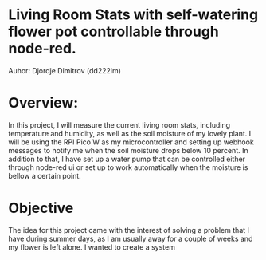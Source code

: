 # Living Room Stats with self-watering flower pot controllable through node-red.

Auhor: Djordje Dimitrov (dd222im)


# Overview:

In this project, I will measure the current living room stats, including temperature and humidity, as well as the soil moisture of my lovely plant. I will be using the RPI Pico W as my microcontroller and setting up webhook messages to notify me when the soil moisture drops below 10 percent.
In addition to that, I have set up a water pump that can be controlled either through node-red ui or set up to work automatically when the moisture is bellow a certain point.

# Objective

The idea for this project came with the interest of solving a problem that I have during summer days, as I am usually away for a couple of weeks and my flower is left alone.
I wanted to create a system
